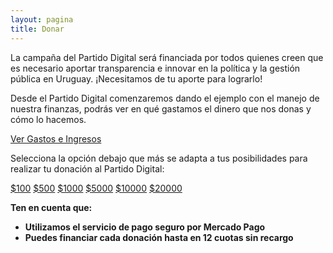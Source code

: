 ```yaml
---
layout: pagina
title: Donar
---
```


La campaña del Partido Digital será financiada por todos quienes creen que es necesario aportar transparencia e innovar en la política y la gestión pública en Uruguay.  ¡Necesitamos de tu aporte para lograrlo!

Desde el Partido Digital comenzaremos dando el ejemplo con el manejo de nuestra finanzas, podrás ver en qué gastamos el dinero que nos donas y cómo lo hacemos.

<a class="action btn" href="https://docs.google.com/spreadsheets/d/1ECohuUeBik_2rxvppS3sBHqm_gXpuNbOOYqRoMGans0/edit?usp=sharing" target="_blank">Ver Gastos e Ingresos</a>

Selecciona la opción debajo que más se adapta a tus posibilidades para realizar tu donación al Partido Digital:

<a class="action btn" href='https://www.mercadopago.com/mlu/checkout/start?pref_id=252021089-f973a6f8-efc5-4d69-8dd1-8b63adb7638b' target="_blank" title="Dona $100 con Mercado Pago">$100</a>
<a class="action btn" href='https://www.mercadopago.com/mlu/checkout/start?pref_id=252021089-dc1f9733-447a-46de-9210-6a2ecac1144f' target="_blank" title="Dona $500 con Mercado Pago">$500</a>
<a class="action btn" href='https://www.mercadopago.com/mlu/checkout/start?pref_id=252021089-8b19694e-39f7-465b-87e9-e0ebc2a9bccf' target="_blank" title="Dona $1000 con Mercado Pago">$1000</a>
<a class="action btn" href='https://www.mercadopago.com/mlu/checkout/start?pref_id=252021089-a8debda8-30ba-43b1-83b1-e591efec8d15' target="_blank" title="Dona $5000 con Mercado Pago">$5000</a>
<a class="action btn" href='https://www.mercadopago.com/mlu/checkout/start?pref_id=252021089-53d538be-2c96-4534-b37b-916b0e0c619c' target="_blank" title="Dona $10000 con Mercado Pago">$10000</a>
<a class="action btn" href='https://www.mercadopago.com/mlu/checkout/start?pref_id=252021089-e181c6db-6540-46c2-8814-aac75bc2f158' target="_blank" title="Dona $20000 con Mercado Pago">$20000</a>

**Ten en cuenta que:**
 - **Utilizamos el servicio de pago seguro por Mercado Pago**
 - **Puedes financiar cada donación hasta en 12 cuotas sin recargo**